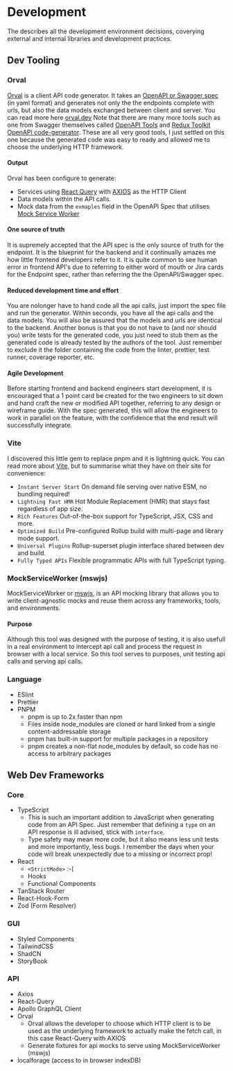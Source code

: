 # Development

The describes all the development environment decisions, coverying external and internal libraries and development practices.

## Dev Tooling

### Orval

[Orval](https://orval.dev/) is a client API code generator. It takes an [OpenAPI or Swagger spec](https://swagger.io/specification/) (in yaml format) and generates not only the the endpoints complete with urls, but also the data models exchanged between client and server. You can read more here [orval.dev](https://orval.dev/) Note that there are many more tools such as one from Swagger themselves called [OpenAPI Tools](https://github.com/OpenAPITools/openapi-generator) and [Redux Toolkit OpenAPI code-generator](https://redux-toolkit.js.org/rtk-query/usage/code-generation). These are all very good tools, I just settled on this one because the generated code was easy to ready and allowed me to choose the underlying HTTP framework.

#### Output

Orval has been configure to generate:

- Services using [React Query](https://tanstack.com/query) with [AXIOS](https://axios-http.com/) as the HTTP Client
- Data models within the API calls.
- Mock data from the `exmaples` field in the OpenAPI Spec that utilises [Mock Service Worker](https://mswjs.io/)

#### One source of truth

It is supremely accepted that the API spec is the only source of truth for the endpoint. It is the blueprint for the backend and it continually amazes me how little frontend developers refer to it. It is quite common to see human error in frontend API's due to referring to either word of mouth or Jira cards for the Endpoint spec, rather than referring the the OpenAPI/Swagger spec.

#### Reduced development time and effort

You are nolonger have to hand code all the api calls, just import the spec file and run the generator. Within seconds, you have all the api calls and the data models. You will also be assured that the models and urls are identical to the backend.
Another bonus is that you do not have to (and nor should you) write tests for the generated code, you just need to stub them as the generated code is already tested by the authors of the tool. Just remember to exclude it the folder containing the code from the linter, prettier, test runner, coverage reporter, etc.

#### Agile Development

Before starting frontend and backend engineers start development, it is encouraged that a 1 point card be created for the two engineers to sit down and hand craft the new or modified API together, referring to any design or wireframe guide. With the spec generated, this will allow the engineers to work in parallel on the feature, with the confidence that the end result will successfully integrate.

### Vite

I discovered this little gem to replace pnpm and it is lightning quick. You can read more about [Vite](https://vitejs.dev/), but to summarise what they have on their site for convenience:

- `Instant Server Start` On demand file serving over native ESM, no bundling required!
- `Lightning Fast HMR` Hot Module Replacement (HMR) that stays fast regardless of app size.
- `Rich Features` Out-of-the-box support for TypeScript, JSX, CSS and more.
- `Optimized Build` Pre-configured Rollup build with multi-page and library mode support.
- `Universal Plugins` Rollup-superset plugin interface shared between dev and build.
- `Fully Typed APIs` Flexible programmatic APIs with full TypeScript typing.

### MockServiceWorker (mswjs)

MockServiceWorker or [mswjs](https://mswjs.io/), is an API mocking library that allows you to write client-agnostic mocks and reuse them across any frameworks, tools, and environments.

#### Purpose

Although this tool was designed with the purpose of testing, it is also usefull in a real environment to intercept api call and process the request in browser with a local service. So this tool serves to purposes, unit testing api calls and serving api calls.

### Language

- ESlint
- Prettier
- PNPM
  - pnpm is up to 2x faster than npm
  - Files inside node_modules are cloned or hard linked from a single content-addressable storage
  - pnpm has built-in support for multiple packages in a repository
  - pnpm creates a non-flat node_modules by default, so code has no access to arbitrary packages

## Web Dev Frameworks

### Core

- TypeScript
  - This is such an important addition to JavaScript when generating code from an API Spec. Just remember that defining a `type` on an API response is ill advised, stick with `interface`.
  - Type safety may mean more code, but it also means less unit tests and more importantly, less bugs. I remember the days when your code will break unexpectedly due to a missing or incorrect prop!
- React
  - `<StrictMode>` :-(
  - Hooks
  - Functional Components
- TanStack Router
- React-Hook-Form
- Zod (Form Resolver)

### GUI

- Styled Components
- TailwindCSS
- ShadCN
- StoryBook

### API

- Axios
- React-Query
- Apollo GraphQL Client
- Orval
  - Orval allows the developer to choose which HTTP client is to be used as the underlying framework to actually make the fetch call, in this case React-Query with AXIOS
  - Generate fixtures for api mocks to serve using MockServiceWorker (mswjs)
- localforage (access to in browser indexDB)
